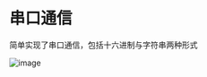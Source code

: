 # 串口通信

简单实现了串口通信，包括十六进制与字符串两种形式

![image](https://github.com/Nero-iwnl/uartUpperComputer/blob/master/image/image-version1.png)